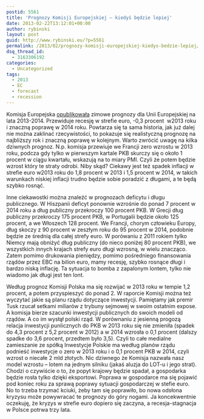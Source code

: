 ```yaml
---
postid: 5561
title: 'Prognozy Komisji Europejskiej – kiedyś będzie lepiej'
date: 2013-02-22T13:12:01+00:00
author: rybinski
layout: post
guid: http://www.rybinski.eu/?p=5561
permalink: /2013/02/prognozy-komisji-europejskiej-kiedys-bedzie-lepiej/
dsq_thread_id:
  - 3163306192
categories:
  - Uncategorized
tags:
  - 2013
  - EC
  - forecast
  - recession
---
```

Komisja Europejska [opublikowała](http://resources.rybinski.eu/resources/viewResource:c276880e-7ce3-11e2-aab6-001b24eff4d8) zimowe prognozy dla Unii Europejskiej na lata 2013-2014. Przewiduje recesję w strefie euro, -0,3 procent  w2013 roku i znaczną poprawę w 2014 roku. Powtarza się ta sama historia, jak już dalej nie można zaklinać rzecywistości, to pokazuje się realistyczną prognozę na najbliższy rok i znaczną poprawę w kolejnym. Warto zwrócić uwagę na kilka dziwnych prognoz. N.p. komisja przewiuje we Francji zero wzrostu w 2013 roku, podcza gdy tylko w pierwszym kartale PKB skurczy się o około 1 procent w ciągu kwartału, wskazują na to miary PMI. Czyli że potem będzie wzrost który te straty odrobi. Niby skąd? Ciekawy jest też spadek inflacji w strefie euro w2013 roku do 1,8 procent w 2013 i 1,5 procent w 2014, w takich warunkach niskiej inflacji trudno będzie sobie poradzić z długami, a te będą szybko rosnąć.

Inne ciekawostki można znaleźć w prognozach deficytu i długu publicznego. W Hiszpanii deficyt ponownie wzrośnie do ponad 7 procent w 2014 roku a dług publiczny przekroczy 100 procent PKB. W Grecji dług publiczny przekroczy 175 procent PKB, w Portugalii będzie około 125 procent, a we Włoszech 128 procent. We Francji, chorym człowieku Europy, dług skoczy z 90 procent w zeszłym roku do 95 procent w 2014, podobnie będzie ze średnią dla całej strefy euro. W porówaniu z 2011 rokiem tylko Niemcy mają obniżyć dług publiczny (do nieco poniżej 80 procent PKB), we wszystkich innych krajach strefy euro długi wzrosną, w wielu znacząco. Zatem pomimo drukowania pieniędzy, pomimo pośredniego finansowania rządów przez EBC na bilion euro, mamy recesję, szybko rosnące długi i bardzo niską inflację. Ta sytuacja to bomba z zapalonym lontem, tylko nie wiadomo jak długi jest ten lont.

<!--more-->

Według prognoz Komisji Polska ma się rozwijać w 2013 roku w tempie 1,2 procent, a potem przyspieszyć do ponad 2. W raporcie Komisji można też wyczytać jakie są planu rządu dotyczące inwestycji. Pamiętamy jak premir Tusk rzucał setkami miliarów z trybuny sejmowej w swoim ostatnim expose. A komisja bierze szacunki inwestycji publicznych do swoich modeli od rządów. A co im wysłął polski rząd. W porównaniu z jesienną progozą relacja inwestycji punlicznych do PKB w 2013 roku się nie zmieniła (spadek do 4,3 procent z 5,2 procent w 2012) a w 2014 wzrosła o 0,1 procent (dalszy spadke do 3,6 procent, przedtem było 3,5). Czyli to całe medialne zamieszanie ze spółką Inwestycje Polskie ma według planów rządu podnieść inwestycje o zero w 2013 roku i o 0,1 procent PKB w 2014, czyli wzrost o niecałe 2 mld złotych. Nic dziwnego że Komisja nazwała nasz model wzrostu – lotem na jednym silniku (jakaś aluzja do LOT-u i jego strat). Chodzi o czywiście o to, że popyt krajowy będzie spadał, a gospodarka będzie rosła tylko dzięki eksportowi. Poprawa w gospodarce ma się pojawić pod koniec roku za sprawą poprawy sytuacji gospodarczej w stefie euro. No to trzeba trzymać kciuki, żeby tam się poprawiło, bo nowa odsłona kryzysu może powywracać te prognozy do góry nogami. Ja koncekwentnie oczekuję, że kryzys w strefie euro dopiero się zaczyna, a recesja-stagnacja w Polsce potrwa trzy lata.

 
